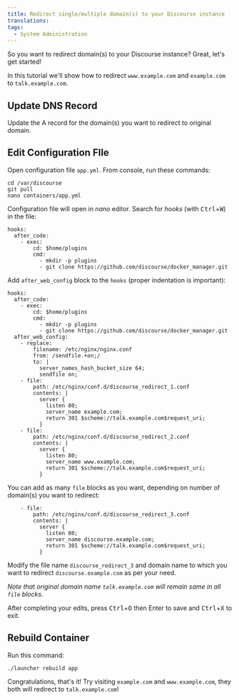 ```yaml
---
title: Redirect single/multiple domain(s) to your Discourse instance
translations:
tags:
  - System Administration
---
```


So you want to redirect domain(s) to your Discourse instance? Great, let's get started!

In this tutorial we'll show how to redirect `www.example.com` and `example.com` to `talk.example.com`.

## Update DNS Record

Update the A record for the domain(s) you want to redirect to original domain.

## Edit Configuration FIle

Open configuration file `app.yml`. From console, run these commands:

```
cd /var/discourse
git pull
nano containers/app.yml
```

Configuration file will open in *nano* editor. Search for *hooks* (with <kbd>Ctrl</kbd>+<kbd>W</kbd>) in the file:

```
hooks:
  after_code:
    - exec:
        cd: $home/plugins
        cmd:
          - mkdir -p plugins
          - git clone https://github.com/discourse/docker_manager.git
```

Add `after_web_config` block to the `hooks` (proper indentation is important):

```
hooks:
  after_code:
    - exec:
        cd: $home/plugins
        cmd:
          - mkdir -p plugins
          - git clone https://github.com/discourse/docker_manager.git
  after_web_config:
    - replace:
        filename: /etc/nginx/nginx.conf
        from: /sendfile.+on;/
        to: |
          server_names_hash_bucket_size 64;
          sendfile on;
    - file:
        path: /etc/nginx/conf.d/discourse_redirect_1.conf
        contents: |
          server {
            listen 80;
            server_name example.com;
            return 301 $scheme://talk.example.com$request_uri;
          }
    - file:
        path: /etc/nginx/conf.d/discourse_redirect_2.conf
        contents: |
          server {
            listen 80;
            server_name www.example.com;
            return 301 $scheme://talk.example.com$request_uri;
          }
```

You can add as many `file` blocks as you want, depending on number of domain(s) you want to redirect:

```
    - file:
        path: /etc/nginx/conf.d/discourse_redirect_3.conf
        contents: |
          server {
            listen 80;
            server_name discourse.example.com;
            return 301 $scheme://talk.example.com$request_uri;
          }
```

Modify the file name `discourse_redirect_3` and domain name to which you want to redirect `discourse.example.com` as per your need.

*Note that original domain name `talk.example.com` will remain same in all `file` blocks.*

After completing your edits, press <kbd>Ctrl</kbd>+<kbd>O</kbd> then Enter to save and <kbd>Ctrl</kbd>+<kbd>X</kbd> to exit.

## Rebuild Container

Run this command:

```
./launcher rebuild app
```

Congratulations, that's it! Try visiting `example.com` and `www.example.com`, they both will redirect to `talk.example.com`!